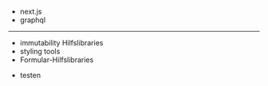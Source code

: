- next.js
- graphql

---

+ immutability Hilfslibraries
+ styling tools
+ Formular-Hilfslibraries

- testen
